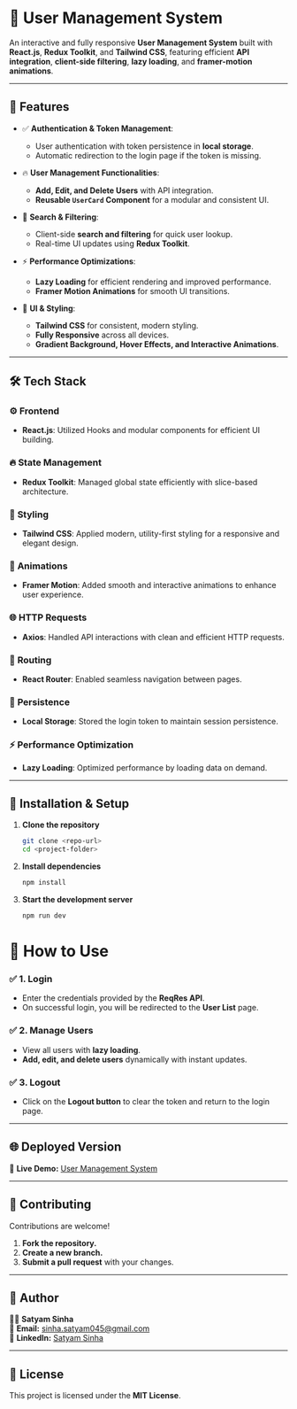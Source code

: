 # 🚀 User Management System

An interactive and fully responsive **User Management System** built with **React.js**, **Redux Toolkit**, and **Tailwind CSS**, featuring efficient **API integration**, **client-side filtering**, **lazy loading**, and **framer-motion animations**.

---

## 🎯 **Features**

- ✅ **Authentication & Token Management**:  
  - User authentication with token persistence in **local storage**.  
  - Automatic redirection to the login page if the token is missing.

- 🔥 **User Management Functionalities**:  
  - **Add, Edit, and Delete Users** with API integration.  
  - **Reusable `UserCard` Component** for a modular and consistent UI.  

- 🎯 **Search & Filtering**:  
  - Client-side **search and filtering** for quick user lookup.  
  - Real-time UI updates using **Redux Toolkit**.

- ⚡️ **Performance Optimizations**:  
  - **Lazy Loading** for efficient rendering and improved performance.  
  - **Framer Motion Animations** for smooth UI transitions.  

- 🎨 **UI & Styling**:  
  - **Tailwind CSS** for consistent, modern styling.  
  - **Fully Responsive** across all devices.  
  - **Gradient Background, Hover Effects, and Interactive Animations**.

---

## 🛠️ **Tech Stack**

### ⚙️ **Frontend**
- **React.js**: Utilized Hooks and modular components for efficient UI building.

### 🔥 **State Management**
- **Redux Toolkit**: Managed global state efficiently with slice-based architecture.

### 🎨 **Styling**
- **Tailwind CSS**: Applied modern, utility-first styling for a responsive and elegant design.

### 🎥 **Animations**
- **Framer Motion**: Added smooth and interactive animations to enhance user experience.

### 🌐 **HTTP Requests**
- **Axios**: Handled API interactions with clean and efficient HTTP requests.

### 🔀 **Routing**
- **React Router**: Enabled seamless navigation between pages.

### 💾 **Persistence**
- **Local Storage**: Stored the login token to maintain session persistence.

### ⚡ **Performance Optimization**
- **Lazy Loading**: Optimized performance by loading data on demand.


---


## 🚀 **Installation & Setup**

1. **Clone the repository**
   ```bash
   git clone <repo-url>
   cd <project-folder>
2. **Install dependencies**
   ```bash
   npm install  

3. **Start the development server**
   ```bash
   npm run dev

# 🚀 **How to Use**

### ✅ 1. **Login**
- Enter the credentials provided by the **ReqRes API**.
- On successful login, you will be redirected to the **User List** page.

### ✅ 2. **Manage Users**
- View all users with **lazy loading**.  
- **Add, edit, and delete users** dynamically with instant updates.  

### ✅ 3. **Logout**
- Click on the **Logout button** to clear the token and return to the login page.

---

## 🌐 **Deployed Version**
🔗 **Live Demo:** [User Management System](nkjhkjsfdhkjcjhbldfk)  

---

## 🤝 **Contributing**
Contributions are welcome!  

1. **Fork the repository.**  
2. **Create a new branch.**  
3. **Submit a pull request** with your changes.

---


## 🚀 **Author**
👨‍💻 **Satyam Sinha**  
📧 **Email:** [sinha.satyam045@gmail.com](mailto:sinha.satyam045@gmail.com)  
🔗 **LinkedIn:** [Satyam Sinha](https://www.linkedin.com/in/satyam-sinha) 

---

## 📄 **License**
This project is licensed under the **MIT License**.


